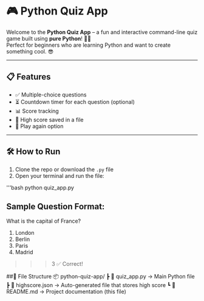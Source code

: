 # 🎮 Python Quiz App

Welcome to the **Python Quiz App** – a fun and interactive command-line quiz game built using **pure Python**! 🐍💡  
Perfect for beginners who are learning Python and want to create something cool. 😎

---

## 📋 Features

- ✅ Multiple-choice questions
- ⏳ Countdown timer for each question (optional)
- 📊 Score tracking
- 💾 High score saved in a file
- 🔁 Play again option

---

## 🛠️ How to Run

1. Clone the repo or download the `.py` file  
2. Open your terminal and run the file:

'''bash
python quiz_app.py



## Sample Question Format:

What is the capital of France?
1. London
2. Berlin
3. Paris
4. Madrid
>>> 3
✅ Correct!


##📁 File Structure
📦 python-quiz-app/
 ┣ 📜 quiz_app.py          → Main Python file
 ┣ 📜 highscore.json       → Auto-generated file that stores high score
 ┗ 📜 README.md            → Project documentation (this file)

